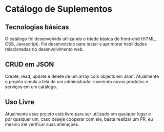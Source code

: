 # Catálogo de Suplementos
## Tecnologias básicas
O catálogo foi desenvolvido utilizando o tríade básica do front-end (HTML, CSS, Javascript). Foi desenvolvido para testar e aprimorar habilidades relacionadas no desenvolvimento web.

## CRUD em JSON
Create, read, update e delete de um array com objects em Json. Atualmente o projeto simula a tela de um administrador inserindo novos produtos e serviços em um catálogo.

## Uso Livre
Atualmente esse projeto está livre para ser utilizado em qualquer lugar e por qualquer um, caso deseje cooperar com ele, basta realizar um PR, eu mesmo irei verificar suas alterações.
